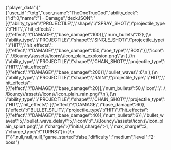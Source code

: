 {"player_data":["{\"user_id\":\"totg\",\"user_name\":\"TheOneTrueGod\",\"ability_deck\":{\"id\":0,\"name\":\"1 - Damage\",\"deckJSON\":\"[{\\\"ability_type\\\":\\\"PROJECTILE\\\",\\\"shape\\\":\\\"SPRAY_SHOT\\\",\\\"projectile_type\\\":\\\"HIT\\\",\\\"hit_effects\\\":[{\\\"effect\\\":\\\"DAMAGE\\\",\\\"base_damage\\\":100}],\\\"num_bullets\\\":12},{\\n        \\\"ability_type\\\":\\\"PROJECTILE\\\",\\\"shape\\\":\\\"SINGLE_SHOT\\\",\\\"projectile_type\\\":\\\"HIT\\\",\\\"hit_effects\\\":[{\\\"effect\\\":\\\"DAMAGE\\\",\\\"base_damage\\\":150,\\\"aoe_type\\\":\\\"BOX\\\"}],\\\"icon\\\":\\\"..\\\/Bouncy\\\/assets\\\/icons\\\/icon_plain_explosion.png\\\"\\n      },{\\n        \\\"ability_type\\\":\\\"PROJECTILE\\\",\\\"shape\\\":\\\"CHAIN_SHOT\\\",\\\"projectile_type\\\":\\\"HIT\\\",\\\"hit_effects\\\":[{\\\"effect\\\":\\\"DAMAGE\\\",\\\"base_damage\\\":200}],\\\"bullet_waves\\\":6\\n      },{\\n        \\\"ability_type\\\":\\\"PROJECTILE\\\",\\\"shape\\\":\\\"RAIN\\\",\\\"projectile_type\\\":\\\"HIT\\\",\\\"hit_effects\\\":[{\\\"effect\\\":\\\"DAMAGE\\\",\\\"base_damage\\\":20}],\\\"num_bullets\\\":50,\\\"icon\\\":\\\"..\\\/Bouncy\\\/assets\\\/icons\\\/icon_plain_rain.png\\\"\\n      },{\\n        \\\"ability_type\\\":\\\"PROJECTILE\\\",\\\"shape\\\":\\\"CHAIN_SHOT\\\",\\\"projectile_type\\\":\\\"HIT\\\",\\\"hit_effects\\\":[{\\\"effect\\\":\\\"DAMAGE\\\",\\\"base_damage\\\":60},{\\\"effect\\\":\\\"BULLET_SPLIT\\\",\\\"projectile_type\\\":\\\"HIT\\\",\\\"hit_effects\\\":[{\\\"effect\\\":\\\"DAMAGE\\\",\\\"base_damage\\\":40}],\\\"num_bullets\\\":6}],\\\"bullet_waves\\\":5,\\\"bullet_wave_delay\\\":5,\\\"icon\\\":\\\"..\\\/Bouncy\\\/assets\\\/icons\\\/icon_plain_splurt.png\\\",\\n        \\\"charge\\\":{\\\"initial_charge\\\":-1, \\\"max_charge\\\":3, \\\"charge_type\\\":\\\"TURNS\\\"}\\n      }\\n    ]\"}}",null,null,null],"game_started":false,"difficulty":"medium","level":"2-boss"}